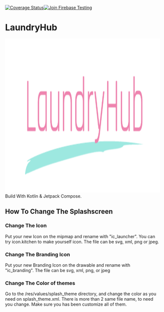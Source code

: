 [![Coverage Status](https://coveralls.io/repos/github/ufebri/LaundryHub/badge.svg?branch=master)](https://coveralls.io/github/ufebri/LaundryHub?branch=master)[![Join Firebase Testing](https://img.shields.io/badge/Firebase-Join%20Testing-orange?logo=firebase)](https://appdistribution.firebase.dev/i/72723a77d8e322da)

# LaundryHub
<img src="./assets/ic_branding.png" height="500px" />
Build With Kotlin & Jetpack Compose.



## How To Change The Splashscreen
### Change The Icon
Put your new Icon on the mipmap and rename with "ic_launcher". You can try icon.kitchen to make yourself icon.
The file can be svg, xml, png or jpeg.

### Change The Branding Icon
Put your new Branding Icon on the drawable and rename with "ic_branding". The file can be svg, xml, png, or jpeg

### Change The Color of themes
Go to the /res/values/splash_theme directory, and change the color as you need on splash_theme.xml. There is more than 2 same file name,
to need you change. Make sure you has been customize all of them.